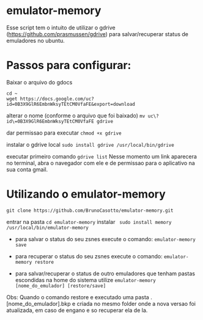 # emulator-memory
Esse script tem o intuito de utilizar o gdrive (https://github.com/prasmussen/gdrive) para salvar/recuperar status de emuladores no ubuntu.

# Passos para configurar:
Baixar o arquivo do gdocs
``` 
cd ~
wget https://docs.google.com/uc?id=0B3X9GlR6EmbnWksyTEtCM0VfaFE&export=download
```

alterar o nome (conforme o arquivo que foi baixado)
```mv uc\?id\=0B3X9GlR6EmbnWksyTEtCM0VfaFE gdrive```

dar permissao para executar
```chmod +x gdrive```

instalar o gdrive local
```sudo install gdrive /usr/local/bin/gdrive```

executar primeiro comando
```gdrive list```
Nesse momento um link aparecera no terminal, abra o navegador com ele e de permissao para o aplicativo na sua conta gmail.

# Utilizando o emulator-memory
```git clone https://github.com/BrunoCasotto/emulator-memory.git```

entrar na pasta
``cd emulator-memory``
instalar
``` sudo install memory /usr/local/bin/emulator-memory```

* para salvar o status do seu zsnes execute o comando:
``` emulator-memory save ```

* para recuperar o status do seu zsnes execute o comando:
``` emulator-memory restore ```

* para salvar/recuperar o status de outro emuladores que tenham pastas escondidas na home do sistema utilize
``` emulator-memory [nome_do_emulador] [restore/save] ```

Obs: Quando o comando restore e executado uma pasta .[nome_do_emulador].bkp e criada no mesmo folder onde a nova versao foi atualizada, em caso de engano e so recuperar ela de la.
